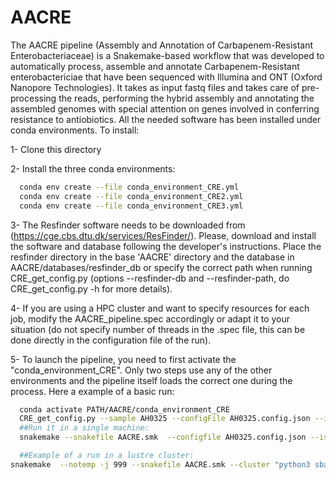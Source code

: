 # AACRE
The AACRE pipeline (Assembly and Annotation of Carbapenem-Resistant Enterobacteriaceae) is a Snakemake-based workflow that was developed to automatically process, assemble and annotate Carbapenem-Resistant enterobactericiae that have been sequenced with Illumina and ONT (Oxford Nanopore Technologies). It takes as input fastq files and takes care of pre-processing the reads, performing the hybrid assembly and annotating the assembled genomes with special attention on genes involved in conferring resistance to antiobiotics. 
All the needed software has been installed under conda environments. To install:

1- Clone this directory

2- Install the three conda environments:
```bash
  conda env create --file conda_environment_CRE.yml
  conda env create --file conda_environment_CRE2.yml
  conda env create --file conda_environment_CRE3.yml
```

3- The Resfinder software needs to be downloaded from (https://cge.cbs.dtu.dk/services/ResFinder/). Please, download and install the software and database following the developer's instructions.
Place the resfinder directory in the base 'AACRE' directory and the database in AACRE/databases/resfinder_db or specify the correct path when running CRE_get_config.py (options --resfinder-db and --resfinder-path, do CRE_get_config.py -h for more details).

4- If you are using a HPC cluster and want to specify resources for each job, modify the AACRE_pipeline.spec accordingly or adapt it to your situation (do not specify number of threads in the .spec file, this can be done directly in the configuration file of the run).

5- To launch the pipeline, you need to first activate the "conda_environment_CRE". Only two steps use any of the other environments and the pipeline itself loads the correct one during the process. Here a example of a basic run:
```bash
  conda activate PATH/AACRE/conda_environment_CRE
  CRE_get_config.py --sample AH0325 --configFile AH0325.config.json --illumina-reads directory_with_illumina_reads --ont-reads directory_with_ont_reads --sp "Klebsiella pneumoniae"
  ##Run it in a single machine:
  snakemake --snakefile AACRE.smk  --configfile AH0325.config.json --is -np  ##np means "dry-run" it's useful to first check the commands that will be run, remove the -np when you're sure that you want to run them

  ##Example of a run in a lustre cluster:
snakemake  --notemp -j 999 --snakefile AACRE.smk --cluster "python3 sbatch.py {dependencies}" --configfile AH0325.config.json  --cluster-config AACRE_pipeline.spec --is -np
```
